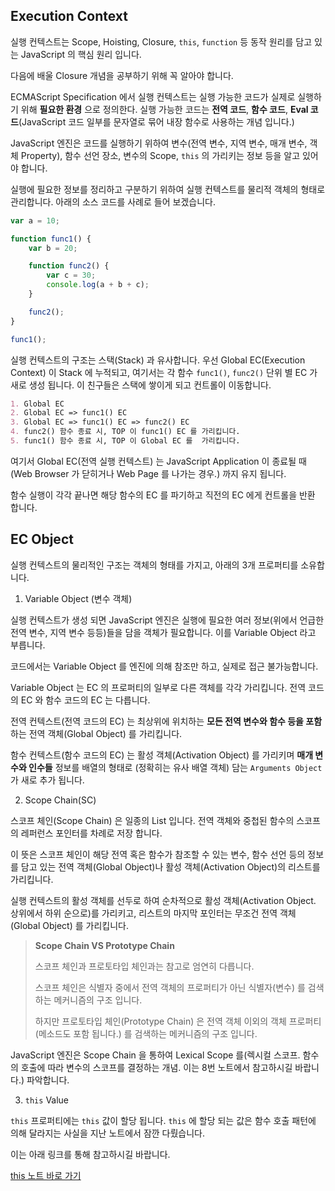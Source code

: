 ## Execution Context

실행 컨텍스트는 Scope, Hoisting, Closure, `this`, `function` 등 동작 원리를 담고 있는 JavaScript 의 핵심 원리 입니다.

다음에 배울 Closure 개념을 공부하기 위해 꼭 알아야 합니다.

ECMAScript Specification 에서 실행 컨텍스트는 실행 가능한 코드가 실제로 실행하기 위해 **필요한 환경** 으로 정의한다. 실행 가능한 코드는 **전역 코드**, **함수 코드**, **Eval 코드**(JavaScript 코드 일부를 문자열로 묶어 내장 함수로 사용하는 개념 입니다.)

JavaScript 엔진은 코드를 실행하기 위하여 변수(전역 변수, 지역 변수, 매개 변수, 객체 Property), 함수 선언 장소, 변수의 Scope, `this` 의 가리키는 정보 등을 알고 있어야 합니다.

실행에 필요한 정보를 정리하고 구분하기 위하여 실행 컨텍스트를 물리적 객체의 형태로 관리합니다. 아래의 소스 코드를 사례로 들어 보겠습니다.

```javascript
var a = 10;

function func1() {
    var b = 20;

    function func2() {
        var c = 30;
        console.log(a + b + c);
    }

    func2();
}

func1();
```

실행 컨텍스트의 구조는 스택(Stack) 과 유사합니다. 우선 Global EC(Execution Context) 이 Stack 에 누적되고, 여기서는 각 함수 `func1()`, `func2()` 단위 별 EC 가 새로 생성 됩니다. 이 친구들은 스택에 쌓이게 되고 컨트롤이 이동합니다.

```markdown
1. Global EC
2. Global EC => func1() EC
3. Global EC => func1() EC => func2() EC
4. func2() 함수 종료 시, TOP 이 func1() EC 를 가리킵니다.
5. func1() 함수 종료 시, TOP 이 Global EC 를  가리킵니다.
```

여기서 Global EC(전역 실행 컨텍스트) 는 JavaScript Application 이 종료될 때(Web Browser 가 닫히거나 Web Page 를 나가는 경우.) 까지 유지 됩니다.

함수 실행이 각각 끝나면 해당 함수의 EC 를 파기하고 직전의 EC 에게 컨트롤을 반환 합니다.

## EC Object

실행 컨텍스트의 물리적인 구조는 객체의 형태를 가지고, 아래의 3개 프로퍼티를 소유합니다.

1. Variable Object (변수 객체)

실행 컨텍스트가 생성 되면 JavaScript 엔진은 실행에 필요한 여러 정보(위에서 언급한 전역 변수, 지역 변수 등등)들을 담을 객체가 필요합니다. 이를 Variable Object 라고 부릅니다.

코드에서는 Variable Object 를 엔진에 의해 참조만 하고, 실제로 접근 불가능합니다.

Variable Object 는 EC 의 프로퍼티의 일부로 다른 객체를 각각 가리킵니다. 전역 코드의 EC 와 함수 코드의 EC 는 다릅니다.

전역 컨텍스트(전역 코드의 EC) 는 최상위에 위치하는 **모든 전역 변수와 함수 등을 포함**하는 전역 객체(Global Object) 를 가리킵니다.

함수 컨텍스트(함수 코드의 EC) 는 활성 객체(Activation Object) 를 가리키며 **매개 변수와 인수들** 정보를 배열의 형태로 (정확히는 유사 배열 객체) 담는 `Arguments Object` 가 새로 추가 됩니다.

2. Scope Chain(SC)

스코프 체인(Scope Chain) 은 일종의 List 입니다. 전역 객체와 중첩된 함수의 스코프의 레퍼런스 포인터를 차례로 저장 합니다.

이 뜻은 스코프 체인이 해당 전역 혹은 함수가 참조할 수 있는 변수, 함수 선언 등의 정보를 담고 있는 전역 객체(Global Object)나 활성 객체(Activation Object)의 리스트를 가리킵니다.

실행 컨텍스트의 활성 객체를 선두로 하여 순차적으로 활성 객체(Activation Object. 상위에서 하위 순으로)를 가리키고, 리스트의 마지막 포인터는 무조건 전역 객체(Global Object) 를 가리킵니다.

> **Scope Chain VS Prototype Chain**
> 
> 스코프 체인과 프로토타입 체인과는 참고로 엄연히 다릅니다.
> 
> 스코프 체인은 식별자 중에서 전역 객체의 프로퍼티가 아닌 식별자(변수) 를 검색하는 메커니즘의 구조 입니다.
> 
> 하지만 프로토타입 체인(Prototype Chain) 은 전역 객체 이외의 객체 프로퍼티(메소드도 포함 됩니다.) 를 검색하는 메커니즘의 구조 입니다.

JavaScript 엔진은 Scope Chain 을 통하여 Lexical Scope 를(렉시컬 스코프. 함수의 호출에 따라 변수의 스코프를 결정하는 개념. 이는 8번 노트에서 참고하시길 바랍니다.) 파악합니다.

3. `this` Value

`this` 프로퍼티에는 `this` 값이 할당 됩니다. `this` 에 할당 되는 값은 함수 호출 패턴에 의해 달라지는 사실을 지난 노트에서 잠깐 다뤘습니다.

이는 아래 링크를 통해 참고하시길 바랍니다.

[this 노트 바로 가기](./10_this_keyword.md)